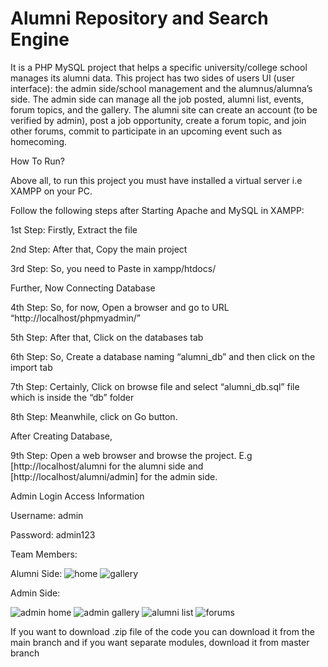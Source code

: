 # Alumni Repository and Search Engine

It is a PHP MySQL project that helps a specific university/college school manages its alumni data. This project has two sides of users UI (user interface): the admin side/school management and the alumnus/alumna’s side. The admin side can manage all the job posted, alumni list, events, forum topics, and the gallery. The alumni site can create an account (to be verified by admin), post a job opportunity, create a forum topic, and join other forums, commit to participate in an upcoming event such as homecoming.

How To Run?

Above all, to run this project you must have installed a virtual server i.e XAMPP on your PC.

Follow the following steps after Starting Apache and MySQL in XAMPP:

1st Step: Firstly, Extract the file

2nd Step: After that, Copy the main project 

3rd Step: So, you need to Paste in xampp/htdocs/

Further, Now Connecting Database

4th Step: So, for now, Open a browser and go to URL “http://localhost/phpmyadmin/”

5th Step: After that, Click on the databases tab

6th Step: So, Create a database naming “alumni_db” and then click on the import tab

7th Step: Certainly, Click on browse file and select “alumni_db.sql” file which is inside the “db” folder

8th Step: Meanwhile, click on Go button.

After Creating Database,

9th Step: Open a web browser and browse the project. E.g [http://localhost/alumni for the alumni side and [http://localhost/alumni/admin] for the admin side.

Admin Login Access Information

Username: admin

Password: admin123

Team Members:

Alumni Side:
![home](https://github.com/jayesh2k/ARSE/assets/107799307/db5c969b-d12b-4faf-abec-47d27357ce07)
![gallery](https://github.com/jayesh2k/ARSE/assets/107799307/d379518f-d357-42c4-b850-0e8caae581d7)

Admin Side:

![admin home](https://github.com/jayesh2k/ARSE/assets/107799307/fa697a07-508f-4a8f-b2e0-15b99e072df2)
![admin gallery](https://github.com/jayesh2k/ARSE/assets/107799307/2e05d189-1665-47f8-a7db-48354082372c)
![alumni list](https://github.com/jayesh2k/ARSE/assets/107799307/008aee4e-f57f-4cc9-9537-73633712b055)
![forums](https://github.com/jayesh2k/ARSE/assets/107799307/e8eabbc7-7829-462b-9fe5-bd58af1d0472)

If you want to download .zip file of the code you can download it from the main branch and if you want separate modules, download it from master branch
